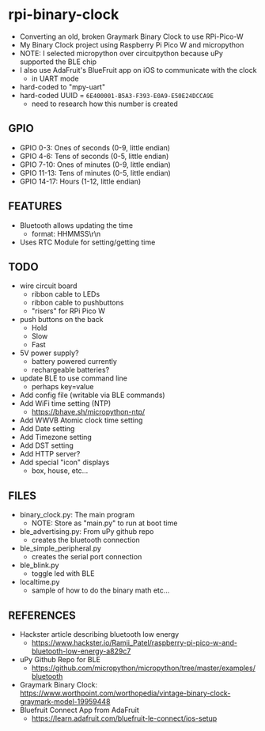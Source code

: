 # rpi-binary-clock
- Converting an old, broken Graymark Binary Clock to use RPi-Pico-W
- My Binary Clock project using Raspberry Pi Pico W and micropython
- NOTE: I selected micropython over circuitpython because uPy supported the BLE chip
- I also use AdaFruit's BlueFruit app on iOS to communicate with the clock
    - in UART mode
- hard-coded to "mpy-uart"
- hard-coded UUID = `6E400001-B5A3-F393-E0A9-E50E24DCCA9E`
    - need to research how this number is created

## GPIO
- GPIO 0-3: Ones of seconds (0-9, little endian)
- GPIO 4-6: Tens of seconds (0-5, little endian)
- GPIO 7-10: Ones of minutes (0-9, little endian)
- GPIO 11-13: Tens of minutes (0-5, little endian)
- GPIO 14-17: Hours (1-12, little endian)

## FEATURES
- Bluetooth allows updating the time
    - format: HHMMSS\r\n
- Uses RTC Module for setting/getting time

## TODO
- wire circuit board
    - ribbon cable to LEDs
    - ribbon cable to pushbuttons
    - "risers" for RPi Pico W
- push buttons on the back
    - Hold
    - Slow
    - Fast
- 5V power supply?
    - battery powered currently
    - rechargeable batteries?
- update BLE to use command line
    - perhaps key=value
- Add config file (writable via BLE commands)
- Add WiFi time setting (NTP)
    - https://bhave.sh/micropython-ntp/
- Add WWVB Atomic clock time setting
- Add Date setting
- Add Timezone setting
- Add DST setting
- Add HTTP server?
- Add special "icon" displays
    - box, house, etc...

## FILES
- binary_clock.py: The main program
    - NOTE: Store as "main.py" to run at boot time
- ble_advertising.py: From uPy github repo
    - creates the bluetooth connection
- ble_simple_peripheral.py
    - creates the serial port connection
- ble_blink.py
    - toggle led with BLE
- localtime.py
    - sample of how to do the binary math etc...

## REFERENCES
- Hackster article describing bluetooth low energy
    - https://www.hackster.io/Ramji_Patel/raspberry-pi-pico-w-and-bluetooth-low-energy-a829c7
- uPy Github Repo for BLE
    - https://github.com/micropython/micropython/tree/master/examples/bluetooth
- Graymark Binary Clock: https://www.worthpoint.com/worthopedia/vintage-binary-clock-graymark-model-19959448
- Bluefruit Connect App from AdaFruit
    - https://learn.adafruit.com/bluefruit-le-connect/ios-setup